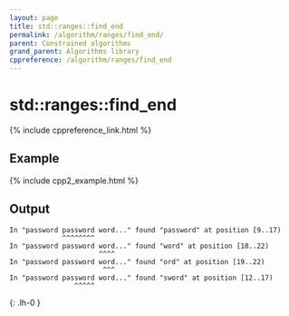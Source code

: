 ```yaml
---
layout: page
title: std::ranges::find_end
permalink: /algorithm/ranges/find_end/
parent: Constrained algorithms
grand_parent: Algorithms library
cppreference: /algorithm/ranges/find_end
---
```

# std::ranges::find_end

{% include cppreference_link.html %}

## Example

{% include cpp2_example.html %}

## Output

```
In "password password word..." found "password" at position [9..17)
             ^^^^^^^^
In "password password word..." found "word" at position [18..22)
                      ^^^^
In "password password word..." found "ord" at position [19..22)
                       ^^^
In "password password word..." found "sword" at position [12..17)
                ^^^^^
```
{: .lh-0 }